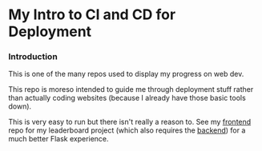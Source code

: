 My Intro to CI and CD for Deployment
======

### Introduction
This is one of the many repos used to display my progress on web dev.

This repo is moreso intended to guide me through deployment stuff rather than actually coding websites (because I already have those basic tools down).

This is very easy to run but there isn't really a reason to. See my [frontend](https://github.com/FutureNine972/leaderboard-basic-vue) repo for my leaderboard project (which also requires the [backend](https://github.com/FutureNine972/leaderboard-basic-flask)) for a much better Flask experience.